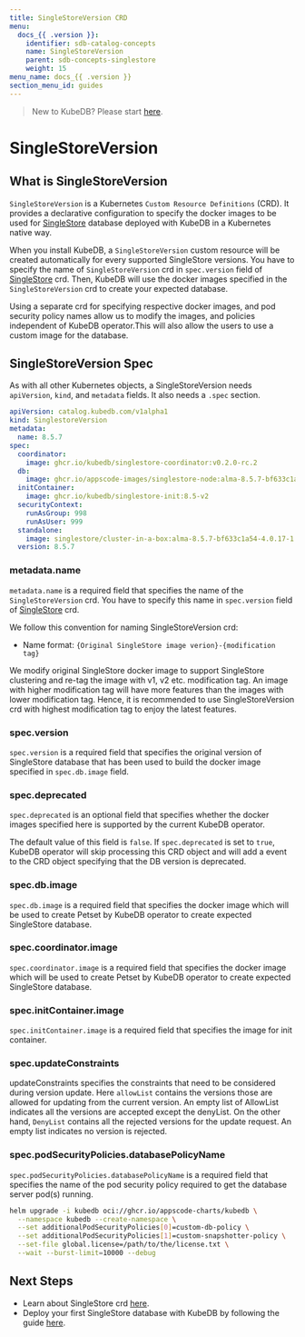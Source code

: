 ```yaml
---
title: SingleStoreVersion CRD
menu:
  docs_{{ .version }}:
    identifier: sdb-catalog-concepts
    name: SingleStoreVersion
    parent: sdb-concepts-singlestore
    weight: 15
menu_name: docs_{{ .version }}
section_menu_id: guides
---
```


> New to KubeDB? Please start [here](/docs/README.md).

# SingleStoreVersion

## What is SingleStoreVersion

`SingleStoreVersion` is a Kubernetes `Custom Resource Definitions` (CRD). It provides a declarative configuration to specify the docker images to be used for [SingleStore](https://www.singlestore.com/) database deployed with KubeDB in a Kubernetes native way.

When you install KubeDB, a `SingleStoreVersion` custom resource will be created automatically for every supported SingleStore versions. You have to specify the name of `SingleStoreVersion` crd in `spec.version` field of [SingleStore](/docs/guides/singlestore/concepts/singlestore.md) crd. Then, KubeDB will use the docker images specified in the `SingleStoreVersion` crd to create your expected database.

Using a separate crd for specifying respective docker images, and pod security policy names allow us to modify the images, and policies independent of KubeDB operator.This will also allow the users to use a custom image for the database.

## SingleStoreVersion Spec

As with all other Kubernetes objects, a SingleStoreVersion needs `apiVersion`, `kind`, and `metadata` fields. It also needs a `.spec` section.

```yaml
apiVersion: catalog.kubedb.com/v1alpha1
kind: SinglestoreVersion
metadata:
  name: 8.5.7
spec:
  coordinator:
    image: ghcr.io/kubedb/singlestore-coordinator:v0.2.0-rc.2
  db:
    image: ghcr.io/appscode-images/singlestore-node:alma-8.5.7-bf633c1a54
  initContainer:
    image: ghcr.io/kubedb/singlestore-init:8.5-v2
  securityContext:
    runAsGroup: 998
    runAsUser: 999
  standalone:
    image: singlestore/cluster-in-a-box:alma-8.5.7-bf633c1a54-4.0.17-1.17.8
  version: 8.5.7
```

### metadata.name

`metadata.name` is a required field that specifies the name of the `SingleStoreVersion` crd. You have to specify this name in `spec.version` field of [SingleStore](/docs/guides/singlestore/concepts/singlestore.md) crd.

We follow this convention for naming SingleStoreVersion crd:

- Name format: `{Original SingleStore image verion}-{modification tag}`

We modify original SingleStore docker image to support SingleStore clustering and re-tag the image with v1, v2 etc. modification tag. An image with higher modification tag will have more features than the images with lower modification tag. Hence, it is recommended to use SingleStoreVersion crd with highest modification tag to enjoy the latest features.

### spec.version

`spec.version` is a required field that specifies the original version of SingleStore database that has been used to build the docker image specified in `spec.db.image` field.

### spec.deprecated

`spec.deprecated` is an optional field that specifies whether the docker images specified here is supported by the current KubeDB operator.

The default value of this field is `false`. If `spec.deprecated` is set to `true`, KubeDB operator will skip processing this CRD object and will add a event to the CRD object specifying that the DB version is deprecated.

### spec.db.image

`spec.db.image` is a required field that specifies the docker image which will be used to create Petset by KubeDB operator to create expected SingleStore database.

### spec.coordinator.image

`spec.coordinator.image` is a required field that specifies the docker image which will be used to create Petset by KubeDB operator to create expected SingleStore database.

### spec.initContainer.image

`spec.initContainer.image` is a required field that specifies the image for init container.

### spec.updateConstraints
updateConstraints specifies the constraints that need to be considered during version update. Here `allowList` contains the versions those are allowed for updating from the current version.
An empty list of AllowList indicates all the versions are accepted except the denyList.
On the other hand, `DenyList` contains all the rejected versions for the update request. An empty list indicates no version is rejected.

### spec.podSecurityPolicies.databasePolicyName

`spec.podSecurityPolicies.databasePolicyName` is a required field that specifies the name of the pod security policy required to get the database server pod(s) running.

```bash
helm upgrade -i kubedb oci://ghcr.io/appscode-charts/kubedb \
  --namespace kubedb --create-namespace \
  --set additionalPodSecurityPolicies[0]=custom-db-policy \
  --set additionalPodSecurityPolicies[1]=custom-snapshotter-policy \
  --set-file global.license=/path/to/the/license.txt \
  --wait --burst-limit=10000 --debug
```

## Next Steps

- Learn about SingleStore crd [here](/docs/guides/singlestore/concepts/singlestore.md).
- Deploy your first SingleStore database with KubeDB by following the guide [here](/docs/guides/singlestore/quickstart/quickstart.md).